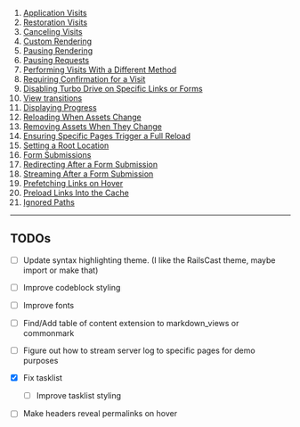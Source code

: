 
1. [Application Visits](/turbo/application_visits)
2. [Restoration Visits](/turbo/restoration_visits)
3. [Canceling Visits](/turbo/canceling_visits)
4. [Custom Rendering](/turbo/custom_rendering)
5. [Pausing Rendering](/turbo/pausing_rendering)
6. [Pausing Requests](/turbo/pausing_requests)
7. [Performing Visits With a Different Method](/turbo/performing_visits_with_a_different_method)
8. [Requiring Confirmation for a Visit](/turbo/requiring_confirmation_for_a_visit)
9. [Disabling Turbo Drive on Specific Links or Forms](/turbo/disabling_turbo_drive_on_specific_links_or_forms)
10. [View transitions](/turbo/view_transitions)
11. [Displaying Progress](/turbo/displaying_progress)
12. [Reloading When Assets Change](/turbo/reloading_when_assets_change)
13. [Removing Assets When They Change](/turbo/removing_assets_when_they_change)
14. [Ensuring Specific Pages Trigger a Full Reload](/turbo/ensuring_specific_pages_trigger_a_full_reload)
15. [Setting a Root Location](/turbo/setting_a_root_location)
16. [Form Submissions](/turbo/form_submissions)
17. [Redirecting After a Form Submission](/turbo/redirecting_after_a_form_submission)
18. [Streaming After a Form Submission](/turbo/streaming_after_a_form_submission)
19. [Prefetching Links on Hover](/turbo/prefetching_links_on_hover)
20. [Preload Links Into the Cache](/turbo/preload_links_Into_the_cache)
21. [Ignored Paths](/turbo/ignored_paths)

---

## TODOs

- [ ] Update syntax highlighting theme. (I like the RailsCast theme, maybe import or make that)
- [ ] Improve codeblock styling
- [ ] Improve fonts
- [ ] Find/Add table of content extension to markdown_views or commonmark
- [ ] Figure out how to stream server log to specific pages for demo purposes
- [x] Fix tasklist
  - [ ] Improve tasklist styling
- [ ] Make headers reveal permalinks on hover


